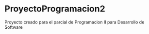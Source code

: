 # ProyectoProgramacion2
Proyecto creado para el parcial de Programacion II para Desarrollo de Software
